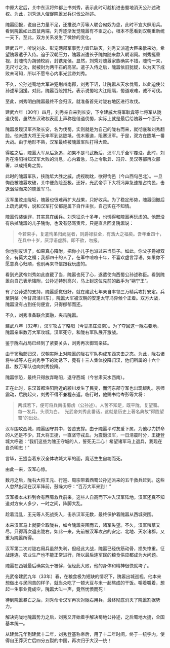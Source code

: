 中原大定后，关中东汉将帅都上书刘秀，表示此时可趁机进击蜀地消灭公孙述政权。为此，刘秀派人催促隗嚣发兵讨伐公孙述。

隗嚣回报，说自己力量不足，还推说卢芳等人联合匈奴为患，此时不宜大肆用兵。看到隗嚣如此首鼠两端，刘秀逐渐发觉隗嚣有不臣之心，根本不愿看到汉朝重新统一天下。至此，双方关系发生了微妙的变化。

建武五年，听说刘永、彭宠两部军事势力皆已破灭，刘秀又派遣大臣来歙来劝，希望隗嚣遣子入侍。迫于汉朝压力，隗嚣派遣长子隗恂随来歙入朝诣阙。刘秀挺重视，封隗恂为胡骑校尉，封镌羌侯。显然，刘秀对隗嚣家族确实不错，隗恂一来，无尺寸之功，就被封为两千石的高官。遣子入侍之后，隗嚣依旧犹疑，以为天下成败未可知，所以不愿专心内事光武帝刘秀。

不久，公孙述蜀地大军进犯荆州南郡，刘秀下诏，让隗嚣从天水伐蜀，以此迫使公孙述军回援。对此，隗嚣百般推托，表示说蜀地大江阻隔，蜀道艰难，诚不可伐。

至此，刘秀明白隗嚣最终不会归汉，就准备首先对陇右地区进行攻伐。

建武六年（30年）四月，刘秀亲自来到长安，下令建威大将军耿弇等七将军从陇道伐蜀。虽然东汉政权表面上声称是借道伐蜀，实际上就是最后给隗嚣一个面子。

隗嚣发现汉军齐聚长安，名为伐蜀，实则就是为自己的陇右而来，就彻底和刘秀翻脸。他派遣大将王元率军到达陇坻，伐木塞道，阻塞汉军。于是，双方在陇坻一番大战。由于地形不熟，汉军最终被隗嚣军队打得大败。

得胜之后，隗嚣大军从后急追，如果不是马武断后，汉军几乎全军覆没。此时，刘秀在洛阳得知汉军大败的消息，心内着急，马上令耿弇、冯异、吴汉等部再次部署，以成掎角之势。

此时的隗嚣军队，挟陇坻大胜之威，虎视眈眈，欲得恂邑（今山西旬邑北）。一旦恂邑被隗嚣攻破，关中便危险至极。还好，光武帝手下大将冯异急速抢占恂邑，击退汹汹而来的隗嚣军马。

汉军虽败走陇坻，隗嚣也很难再扩大战果，只好收兵。为了稳定形势，隗嚣回撤后上疏光武帝，说和汉军打仗都是属下自作主张，自己实在不知情。

隗嚣假装谢罪，其实意在缓兵。刘秀征杀十多年，也懒得和隗嚣再玩虚的。他既没有杀掉隗嚣的儿子隗恂，也没有怒骂责斥，只是直言回复隗嚣说：

> 今若束手，复遣恂弟归阙庭者，则爵禄获全，有浩大之福矣。吾年垂四十，在兵中十岁，厌浮语虚辞。即不欲，勿报。

你也别废话了，如果真心降附，把你小儿子也派过来当质子。如此，你父子爵禄双全，有莫大之福；我都四十的人了，在军中喧喧十年，不喜欢虚言浮语。如果你不愿意真心归顺，也别再来书信跟我玩虚的。

看到光武帝刘秀如此直截了当，隗嚣也死了心，遂遣使向西蜀公孙述称臣。看到隗嚣向自己表示降附，公孙述特别高兴，马上封这位先前的敌手为“朔宁王”。

有了公孙述的支持，隗嚣感觉很好，就在建武七年亲自率领三万精兵攻打安定。兵至阴槃（今甘肃泾川东），隗嚣大军被汉朝的安定太守冯异候个正着。双方大战，隗嚣没有占到任何便宜，只得郁郁而还。

不久，刘秀准备联合窦融，夹击隗嚣。

建武八年（32年），汉军攻占了略阳（今甘肃庄浪南）。为了夺回这一陇右要地，隗嚣亲率数万大军攻城。汉军死守，和陇右军队展开激战。

鉴于陇右战局已经到了紧要关头，刘秀再次御驾亲征。

由于窦融部归汉，汉朝实际上对隗嚣的陇右军队构成东西夹击之态。为此，陇右诸将牛邯等人在刘秀手下的劝诱下，竟有十三人集体投降归汉，他们所属的十六个县、数万军队也向刘秀投降。

隗嚣惊恐，最终只得放弃略阳，退守西城（今甘肃天水西南）。

正在此时，东汉首都洛阳附近的颍川发生了民变，而河东郡守军也出现叛乱。京师震动，后院起火，刘秀不得不兼程东返。临行时，他赐书给岑彭等大将：

> 两城若下，便可将兵南击蜀虏（公孙述）。人苦不知足，既平陇，复望蜀。每一发兵，头须为白。
 光武帝刘秀此番话，这就是历史上著名典故“得陇望蜀”的出处。

汉军围攻西城，隗嚣困守其中，苦苦支撑。由于隗嚣平时友爱下属，为他尽力拼命的人还是不少。其大将王捷，一直坚守戎丘。为震慑汉军，一日清晨时分，王捷登城大呼道：“我们这些为隗王守城的人，誓死无二心！希望诸军马上退兵，我现在自杀明志！”

言毕，王捷当着东汉全体攻城大军的面，竟活生生自刎而死。

由此一来，汉军心惊。

数月之后，陇右大将王元、行巡、周宗带着西蜀公孙述派来的五千救兵赶到。这些人忽然出现在汉军阵前，鼓噪大呼：“百万大军来到！”

汉军根本未料到会有西蜀救兵前来。这些人自高而下冲入汉军阵地。汉军还真不知道对方来人多少，一时之间，阵脚大乱。

趁着混乱，王元等人死战突入，击杀汉军无数，最终保护着隗嚣从西城突围。

本来汉军马上就要全取陇右，如今隗嚣突围而去，诸军失望。不久，汉军粮草又尽，只得再次退出陇右。如此一来，先前被汉军攻占的安定、北地、天水诸郡，又重为隗嚣所得。

汉军第二次对陇右用兵虽然失利，但经此大战，隗嚣已经伤筋动骨，损失惨重。征战连连，农业生产也不能正常进行，所以最后连军民的粮食供应都成为大问题。

隗嚣在西城最后确实免于被俘，但经此大败，他的身体和精神很快就垮了。

光武帝建武九年（33年）春，在粮食极为短缺的情况下，隗嚣出城巡视。他本来想做出与民同苦的样子，就当众吃了一顿大豆与米一起熬成的干饭。嚼着嚼着，想起一生事业竟成空，隗嚣大叫一声，竟然忧愤而死！

待到隗嚣暴亡之后，刘秀命令汉军再次对陇右用兵，最终彻底消灭了隗嚣割据势力。

解决完陇地隗嚣势力之后，刘秀又开始着手解决蜀地公孙述，之后蜀地大捷，全国基本统一。

从建武元年到建武十二年，刘秀登基称帝后，用了十二年时间，终于一统宇内，使得自王莽灭亡后四分五裂的中国，再次归于大汉一统！
